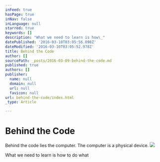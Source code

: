 ```yaml
---
inFeed: true
hasPage: true
inNav: false
inLanguage: null
starred: true
keywords: []
description: "What we need to learn is how\_"
datePublished: '2016-03-10T03:05:56.098Z'
dateModified: '2016-03-10T03:05:52.978Z'
title: Behind the Code
author: []
sourcePath: _posts/2016-03-09-behind-the-code.md
published: true
authors: []
publisher:
  name: null
  domain: null
  url: null
  favicon: null
url: behind-the-code/index.html
_type: Article

---
```

# Behind the Code

Behind the code lies the computer. The computer is a physical device. ![](https://the-grid-user-content.s3-us-west-2.amazonaws.com/341def5a-f865-4091-b9d5-21fdefaca9bc.jpg)

What we need to learn is how to do what